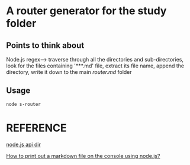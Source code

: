 # A router generator for the study folder

## Points to think about
Node.js   regex--> traverse through all the directories and sub-directories, look for the files containing '***.md' file, extract its file name, append the directory, write it down to the main *router.md* folder

## Usage
```bash
node s-router
```


# REFERENCE
[node.js api dir](https://nodejs.org/api/fs.html#fs_class_fs_dir)

[How to print out a markdown file on the console using node.js?](https://stackoverflow.com/questions/6110953/how-to-print-out-a-markdown-file-on-the-console-using-node-js)